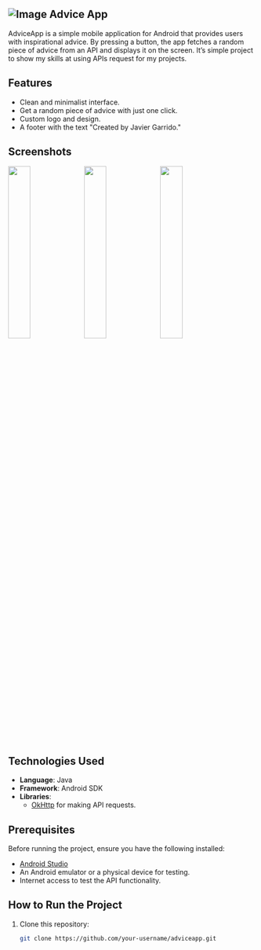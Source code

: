## ![Image](https://github.com/user-attachments/assets/7d624dcd-9b60-4312-ae95-7b4eaad2f6b2) Advice App

AdviceApp is a simple mobile application for Android that provides users with inspirational advice. By pressing a button, the app fetches a random piece of advice from an API and displays it on the screen. It’s simple project to show my skills at using APIs request for my projects.

## Features

- Clean and minimalist interface.
- Get a random piece of advice with just one click.
- Custom logo and design.
- A footer with the text "Created by Javier Garrido."

## Screenshots
 <img src="https://github.com/user-attachments/assets/116aad91-c2f0-4ab3-bc79-e6162e30b815" width="30%">  <img src="https://github.com/user-attachments/assets/6b39dd87-960c-4d82-ae5f-723cfef135d8" width="30%">  <img src="https://github.com/user-attachments/assets/cb97174b-7745-4bac-8f0b-eabc57278a9b" width="30%"> 
## Technologies Used

- **Language**: Java
- **Framework**: Android SDK
- **Libraries**:
  - [OkHttp](https://square.github.io/okhttp/) for making API requests.

## Prerequisites

Before running the project, ensure you have the following installed:

- [Android Studio](https://developer.android.com/studio)
- An Android emulator or a physical device for testing.
- Internet access to test the API functionality.

## How to Run the Project

1. Clone this repository:
   ```bash
   git clone https://github.com/your-username/adviceapp.git
